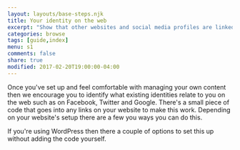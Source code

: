 ```yaml
---
layout: layouts/base-steps.njk
title: Your identity on the web
excerpt: "Show that other websites and social media profiles are linked to you and much more!"
categories: browse
tags: [guide,index]
menu: s1
comments: false
share: true
modified: 2017-02-20T19:00:00-04:00
---
```


Once you've set up and feel comfortable with managing your own content then we encourage you to identify what existing identities relate to you on the web such as on Facebook, Twitter and Google. There's a small piece of code that goes into any links on your website to make this work. Depending on your website's setup there are a few you ways you can do this.

If you're using WordPress then there a couple of options to set this up without adding the code yourself.
